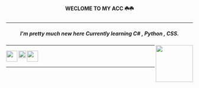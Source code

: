 <center><b>WECLOME TO MY ACC ☘️☘️</b></center><img src="https://s3.getstickerpack.com/storage/uploads/sticker-pack/genshin-impact-nahida/sticker_1.png?19c9118b64e41b7dbb81838878d341ee&d=200x200" width=10px height=10px>
<hr>
<h5><center>I'm pretty much new here
Currently learning C# , Python , CSS. </center></h5>

<img src="https://static.wikia.nocookie.net/gensin-impact/images/e/e4/Icon_Emoji_Paimon%27s_Paintings_19_Nahida_3.png/revision/latest/scale-to-width-down/250?cb=20221124043005"  align="right" width=100px height=100px>

<hr>
<img src="https://static-00.iconduck.com/assets.00/c-sharp-c-icon-456x512-9sej0lrz.png" align="left" height=30px width=30px>
<img src="https://cdn.iconscout.com/icon/free/png-256/python-3521655-2945099.png" align="left" height=20px width=20px>
<img src="https://cdn.iconscout.com/icon/free/png-256/css-37-226088.png" height=30px width=30px>
<hr>



